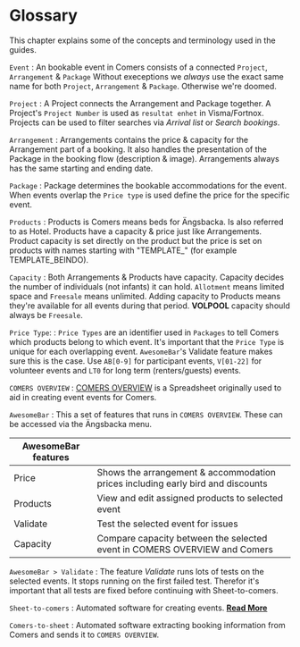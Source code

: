 # Glossary

This chapter explains some of the concepts and terminology used in the guides.

`Event`
: An bookable event in Comers consists of a connected `Project`, `Arrangement` & `Package`
Without execeptions we *always* use the exact same name for both `Project`, `Arrangement` & `Package`. Otherwise we're doomed.

`Project`
: A Project connects the Arrangement and Package together. A Project's `Project Number` is used as `resultat enhet` in Visma/Fortnox.
Projects can be used to filter searches via _Arrival list_ or _Search bookings_.

`Arrangement`
: Arrangements contains the price & capacity for the Arrangement part of a booking.
It also handles the presentation of the Package in the booking flow (description & image).
Arrangements always has the same starting and ending date.

`Package`
: Package determines the bookable accommodations for the event. When events overlap the `Price type` is used define the price for the specific event.

`Products`
: Products is Comers means beds for Ängsbacka. Is also referred to as Hotel. Products have a capacity & price just like Arrangements. Product capacity is set directly on the product but the price is set on products with names starting with "TEMPLATE_" (for example TEMPLATE_BEINDO).

`Capacity`
: Both Arrangements & Products have capacity. Capacity decides the number of individuals (not infants) it can hold. `Allotment` means limited space and `Freesale` means unlimited. Adding capacity to Products means they're available for all events during that period. **VOLPOOL** capacity should always be `Freesale`.

`Price Type`:
: `Price Types` are an identifier used in `Packages` to tell Comers which products belong to which event. It's important that the `Price Type` is unique for each overlapping event. `AwesomeBar`'s Validate feature makes sure this is the case. Use `AB[0-9]` for participant events, `V[01-22]` for volunteer events and `LT0` for long term (renters/guests) events.

`COMERS OVERVIEW`
: [COMERS OVERVIEW](https://docs.google.com/spreadsheets/d/1-ShJ-YWiOdBxUoyiH03QqE069ENha9nx9gndT--tSL8/edit#gid=1416145104) is a Spreadsheet originally used to aid in creating event events for Comers.

`AwesomeBar`
: This a set of features that runs in `COMERS OVERVIEW`. These can be accessed via the Ängsbacka menu. 

| AwesomeBar features | |
| -----------         | ------------------------------------                                            |
| Price               | Shows the arrangement & accommodation prices including early bird and discounts |
| Products            | View and edit assigned products to selected event                               |
| Validate            | Test the selected event for issues                                              |
| Capacity            | Compare capacity between the selected event in COMERS OVERVIEW and Comers       |

`AwesomeBar > Validate`
: The feature *Validate* runs lots of tests on the selected events. It stops running on the first failed test. Therefor it's important that all tests are fixed before continuing with Sheet-to-comers.

`Sheet-to-comers`
: Automated software for creating events. [**Read More**](guides/sheet-to-comers.md)

`Comers-to-sheet`
: Automated software extracting booking information from Comers and sends it to `COMERS OVERVIEW`.
